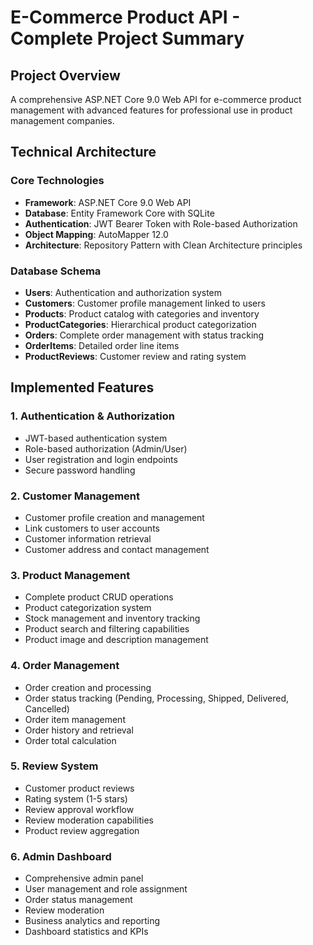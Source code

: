 # E-Commerce Product API - Complete Project Summary

## Project Overview

A comprehensive ASP.NET Core 9.0 Web API for e-commerce product management with advanced features for professional use in product management companies.

## Technical Architecture

### Core Technologies

- **Framework**: ASP.NET Core 9.0 Web API
- **Database**: Entity Framework Core with SQLite
- **Authentication**: JWT Bearer Token with Role-based Authorization
- **Object Mapping**: AutoMapper 12.0
- **Architecture**: Repository Pattern with Clean Architecture principles

### Database Schema

- **Users**: Authentication and authorization system
- **Customers**: Customer profile management linked to users
- **Products**: Product catalog with categories and inventory
- **ProductCategories**: Hierarchical product categorization
- **Orders**: Complete order management with status tracking
- **OrderItems**: Detailed order line items
- **ProductReviews**: Customer review and rating system

## Implemented Features

### 1. Authentication & Authorization 

- JWT-based authentication system
- Role-based authorization (Admin/User)
- User registration and login endpoints
- Secure password handling

### 2. Customer Management 

- Customer profile creation and management
- Link customers to user accounts
- Customer information retrieval
- Customer address and contact management

### 3. Product Management 

- Complete product CRUD operations
- Product categorization system
- Stock management and inventory tracking
- Product search and filtering capabilities
- Product image and description management

### 4. Order Management 

- Order creation and processing
- Order status tracking (Pending, Processing, Shipped, Delivered, Cancelled)
- Order item management
- Order history and retrieval
- Order total calculation

### 5. Review System 

- Customer product reviews
- Rating system (1-5 stars)
- Review approval workflow
- Review moderation capabilities
- Product review aggregation

### 6. Admin Dashboard 

- Comprehensive admin panel
- User management and role assignment
- Order status management
- Review moderation
- Business analytics and reporting
- Dashboard statistics and KPIs
